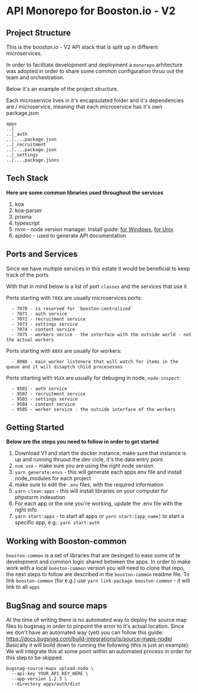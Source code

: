 # API Monorepo for Booston.io - V2

## Project Structure

This is the booston.io - V2 API stack that is split up in different microservices.

In order to facilitate development and deployment a `monorepo` arhitecture was adopted in order to share some common configuration thruu out the team and orchestration.

Below it's an example of the project structure.

Each microservice lives in it's encapsulated folder and it's dependencies are / microservice, meaning that each microservice has it's own package.json

```
apps
..|
..|_auth
..|....package.json
..|_recruitment
..|....package.json
..|_settings
..|....package.jsons
```

## Tech Stack

**Here are some common libraries used throughout the services**

1. koa
2. koa-parser
3. prisma
4. typescript
5. nvm - node version manager. Install guide: [for Windows](https://content.breatheco.de/en/how-to/nvm-install-windows), [for Unix](https://www.linode.com/docs/guides/how-to-install-use-node-version-manager-nvm/)
6. apidoc - used to generate API documentation

## Ports and Services

Since we have multiple services in this estate it would be beneficial to keep track of the ports

With that in mind below is a list of port `classes` and the services that use it 

Ports starting with `70XX` are usually microservices ports:
```
  - 7070 - is reserved for `booston-centralized`
  - 7071 - auth service
  - 7072 - recruitment service
  - 7073 - settings service
  - 7074 - content service
  - 7075 - workers serice - the interface with the outside world - not the actual workers
```

Ports starting with `80XX` are usually for workers:
```
  - 8080 - main worker listenere that will watch for items in the queue and it will disaptch child procesesses
```

Ports sttarting with `95XX` are usually for debuging in node, `node-inspect`:
```
  - 9501 - auth service
  - 9502 - recruitment service
  - 9503 - settings service
  - 9504 - content service
  - 9505 - worker service - the outside interface of the workers
```


## Getting Started

**Below are the steps you need to follow in order to get started**

1. Download V1 and start the docker instance, make sure that instance is up and running thruout the dev cicle, it's the data entry point
2. `nvm use` - make sure you are using the right node version
3. `yarn generate:envs` - this will generate each apps env file and install node_modules for each project
4. make sure to edit the `.env` files, with the required information
5. `yarn clean:apps` - this will install libraries on your computer for phpstorm indexation
6. For each app or the one you're working, update the .env file with the right info
7. `yarn start:apps` - to start all  apps or `yarn start:[app_name]` to start a specific app, e.g.: `yarn start:auth`

## Working with Booston-common
`booston-common` is a set of libraries that are desinged to ease some of te development and common logic shared between the apps.
In order to make work with a local `booston-common` version you will need to clone that repo, the next steps to follow are described in the `booston-common` readme file.
To link `booston-common` (for e.g.) use `yarn link-package booston-common` - it will link to all `apps`


## BugSnag and source maps

At the time of writing there is no automated way to deploy the source map files to bugsnag in order to pinpoint the error to it's actual location.
Since we don't have an automated way (yet) you can follow this guide: https://docs.bugsnag.com/build-integrations/js/source-maps-node/
Basically it will boild down to running the following (this is just an example):
We will integrate this at some point within an automated process in order for this step to be skipped.

```
bugsnag-source-maps upload-node \
  --api-key YOUR_API_KEY_HERE \
  --app-version 1.2.3 \
  --directory apps/auth/dist
```
